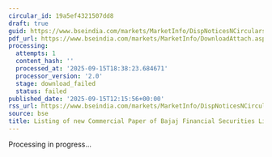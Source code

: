 ```yaml
---
circular_id: 19a5ef4321507dd8
draft: true
guid: https://www.bseindia.com/markets/MarketInfo/DispNoticesNCirculars.aspx?Noticeid={6D5FAA55-89AC-4761-B205-4C073CE429D4}&noticeno=20250915-46&dt=09/15/2025&icount=46&totcount=81&flag=0
pdf_url: https://www.bseindia.com/markets/MarketInfo/DownloadAttach.aspx?id=20250915-46&attachedId=
processing:
  attempts: 1
  content_hash: ''
  processed_at: '2025-09-15T18:38:23.684671'
  processor_version: '2.0'
  stage: download_failed
  status: failed
published_date: '2025-09-15T12:15:56+00:00'
rss_url: https://www.bseindia.com/markets/MarketInfo/DispNoticesNCirculars.aspx?Noticeid={6D5FAA55-89AC-4761-B205-4C073CE429D4}&noticeno=20250915-46&dt=09/15/2025&icount=46&totcount=81&flag=0
source: bse
title: Listing of new Commercial Paper of Bajaj Financial Securities Limited
---
```


Processing in progress...